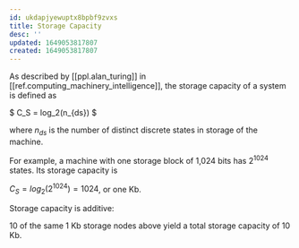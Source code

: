 ```yaml
---
id: ukdapjyewuptx8bpbf9zvxs
title: Storage Capacity
desc: ''
updated: 1649053817807
created: 1649053817807
---
```


As described by [[ppl.alan_turing]] in [[ref.computing_machinery_intelligence]], the storage capacity of a system is defined as

$
C_S = log_2(n_{ds})
$

where $n_{ds}$ is the number of distinct discrete states in storage of the machine. 

For example, a machine with one storage block of 1,024 bits has $2^{1024}$ states. Its storage capacity is

$C_S = log_2(2^{1024}) = 1024$, or one Kb.

Storage capacity is additive:

10 of the same 1 Kb storage nodes above yield a total storage capacity of 10 Kb.
